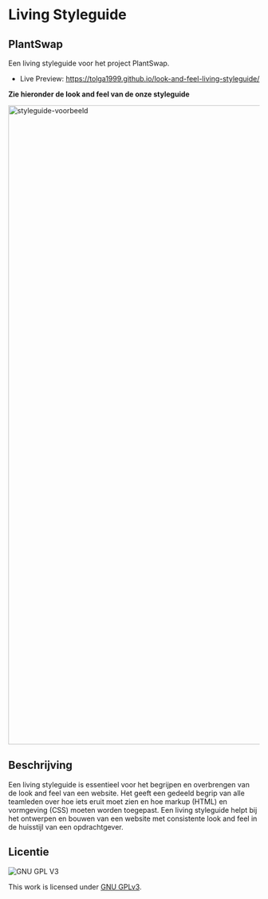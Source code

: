 # Living Styleguide

## PlantSwap

Een living styleguide voor het project PlantSwap.

* Live Preview: https://tolga1999.github.io/look-and-feel-living-styleguide/

**Zie hieronder de look and feel van de onze styleguide**

<img width="1282" alt="styleguide-voorbeeld" src="https://user-images.githubusercontent.com/112861375/203532261-3132086d-7e25-411d-a21f-f385b8321a8b.png">

## Beschrijving

Een living styleguide is essentieel voor het begrijpen en overbrengen van de look and feel van een website. Het geeft een gedeeld begrip van alle teamleden over hoe iets eruit moet zien en hoe markup (HTML) en vormgeving (CSS) moeten worden toegepast. Een living styleguide helpt bij het ontwerpen en bouwen van een website met consistente look and feel in de huisstijl van een opdrachtgever.

## Licentie

![GNU GPL V3](https://www.gnu.org/graphics/gplv3-127x51.png)

This work is licensed under [GNU GPLv3](./LICENSE).
